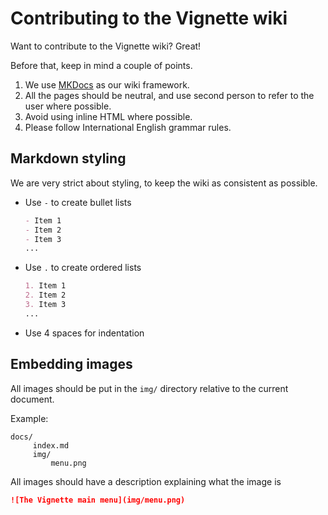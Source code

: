 # Contributing to the Vignette wiki

Want to contribute to the Vignette wiki? Great!

Before that, keep in mind a couple of points.

1. We use [MKDocs](https://www.mkdocs.org) as our wiki framework.
2. All the pages should be neutral, and use second person to refer to the user where possible.
3. Avoid using inline HTML where possible.
4. Please follow International English grammar rules.

## Markdown styling

We are very strict about styling, to keep the wiki as consistent as possible.

- Use `-` to create bullet lists
  
  ```md
  - Item 1
  - Item 2
  - Item 3
  ...
  ```

- Use `.` to create ordered lists
  
  ```md
  1. Item 1
  2. Item 2
  3. Item 3
  ...
  ```

- Use 4 spaces for indentation

## Embedding images

All images should be put in the `img/` directory relative to the current document.

Example:

```
docs/
     index.md
     img/
         menu.png
```

All images should have a description explaining what the image is

```md
![The Vignette main menu](img/menu.png)
```
